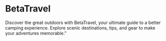 # BetaTravel

Discover the great outdoors with BetaTravel, your ultimate guide to a better camping experience. Explore scenic destinations, tips, and gear to make your adventures memorable."
